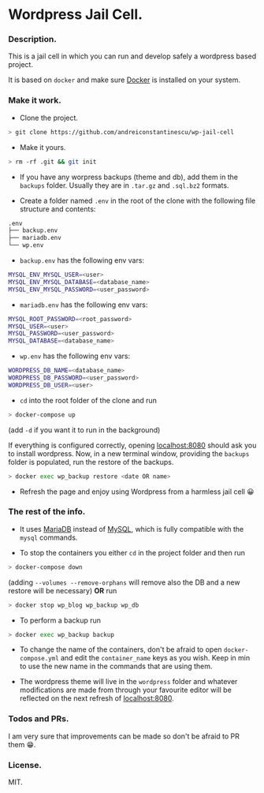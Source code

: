 # Wordpress Jail Cell.

### Description.
This is a jail cell in which you can run and develop safely a wordpress based project.

It is based on `docker` and make sure [Docker](https://www.docker.com/) is installed on your system.

### Make it work.

- Clone the project.
```sh
> git clone https://github.com/andreiconstantinescu/wp-jail-cell
```

- Make it yours.
```sh
> rm -rf .git && git init
```

- If you have any worpress backups (theme and db), add them in the `backups` folder.
Usually they are in `.tar.gz` and `.sql.bz2` formats.

- Create a folder named `.env` in the root of the clone with the following file structure and contents:
```sh
.env
├── backup.env
├── mariadb.env
└── wp.env
```
  - `backup.env` has the following env vars:
```sh
MYSQL_ENV_MYSQL_USER=<user>
MYSQL_ENV_MYSQL_DATABASE=<database_name>
MYSQL_ENV_MYSQL_PASSWORD=<user_password>
```
  - `mariadb.env` has the following env vars:
```sh
MYSQL_ROOT_PASSWORD=<root_password>
MYSQL_USER=<user>
MYSQL_PASSWORD=<user_password>
MYSQL_DATABASE=<database_name>
```
  - `wp.env` has the following env vars:
```sh
WORDPRESS_DB_NAME=<database_name>
WORDPRESS_DB_PASSWORD=<user_password>
WORDPRESS_DB_USER=<user>
```

- `cd` into the root folder of the clone and run
```sh
> docker-compose up
```
(add `-d` if you want it to run in the background)

If everything is configured correctly, opening [localhost:8080](http://localhost:8080) should ask you to install wordpress. Now, in a new terminal window, providing the `backups` folder is populated, run the restore of the backups.

```sh
> docker exec wp_backup restore <date OR name>
```

- Refresh the page and enjoy using Wordpress from a harmless jail cell 😀

### The rest of the info.
- It uses [MariaDB](https://mariadb.com/) instead of [MySQL](https://www.mysql.com/), which is fully compatible with the `mysql` commands.

- To stop the containers you either `cd` in the project folder and then run
```sh
> docker-compose down
```
(adding `--volumes --remove-orphans` will remove also the DB and a new restore will be necessary)
**OR** run
```sh
> docker stop wp_blog wp_backup wp_db
```

- To perform a backup run
```sh
> docker exec wp_backup backup
```

- To change the name of the containers, don't be afraid to open `docker-compose.yml` and edit the `container_name` keys as you wish. Keep in min to use the new name in the commands that are using them.

- The wordpress theme will live in the `wordpress` folder and whatever modifications are made from through your favourite editor will be reflected on the next refresh of [localhost:8080](http://localhost:8080).

### Todos and PRs.
I am very sure that improvements can be made so don't be afraid to PR them 😁.

### License.
MIT.
